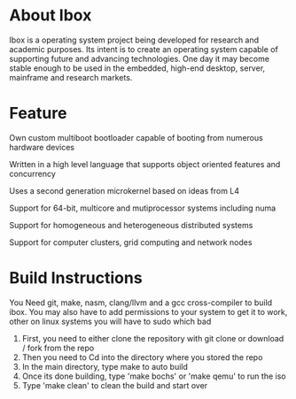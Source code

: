 # About Ibox 
Ibox is a operating system project being developed for research and academic purposes. Its intent is to create an operating system capable of supporting future and advancing technologies. One day it may become stable enough to be used in the embedded, high-end desktop, server, mainframe and research markets.

# Feature
Own custom multiboot bootloader capable of booting from numerous hardware devices

Written in a high level language that supports object oriented features and concurrency

Uses a second generation microkernel based on ideas from L4

Support for 64-bit, multicore and mutiprocessor systems including numa

Support for homogeneous and heterogeneous distributed systems

Support for computer clusters, grid computing and network nodes

# Build Instructions
You Need git, make, nasm, clang/llvm and a gcc cross-compiler to build ibox. You may also have to add permissions to your system to get it to work, other on linux systems you will have to sudo which bad 

1. First, you need to either clone the repository with git clone or download / fork from the repo
2. Then you need to Cd into the directory where you stored the repo
3. In the main directory, type make to auto build
4. Once its done building, type 'make bochs' or 'make qemu' to run the iso
5. Type 'make clean' to clean the build and start over

